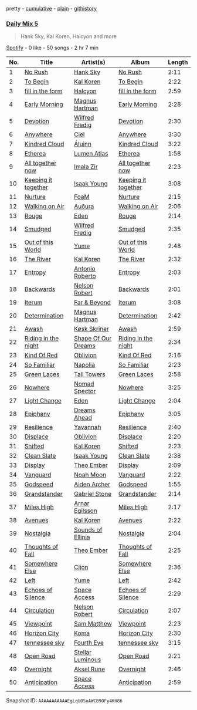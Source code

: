 pretty - [cumulative](/playlists/cumulative/37i9dQZF1E35783e1v1tLq.md) - [plain](/playlists/plain/37i9dQZF1E35783e1v1tLq) - [githistory](https://github.githistory.xyz/mdn522/spotify-playlist-archive/blob/main/playlists/plain/37i9dQZF1E35783e1v1tLq)

### [Daily Mix 5](https://open.spotify.com/playlist/37i9dQZF1E35783e1v1tLq)

> Hank Sky, Kal Koren, Halcyon and more

[Spotify](https://open.spotify.com/user/spotify) - 0 like - 50 songs - 2 hr 7 min

| No. | Title | Artist(s) | Album | Length |
|---|---|---|---|---|
| 1 | [No Rush](https://open.spotify.com/track/0VZSgXqYeUxMuIkPeAB7ve) | [Hank Sky](https://open.spotify.com/artist/2OY5PzPmKNjNFgy4QwOPdI) | [No Rush](https://open.spotify.com/album/0I7f1wQt8gEZnmxUhUNJ9W) | 2:11 |
| 2 | [To Begin](https://open.spotify.com/track/2ADbfyFk3bFcAKNZw2z5hO) | [Kal Koren](https://open.spotify.com/artist/48ZAcUtJjaZZ0OZstH5X4v) | [To Begin](https://open.spotify.com/album/4yJ5p5BsGWKehK683tmbd8) | 2:22 |
| 3 | [fill in the form](https://open.spotify.com/track/1vWhzRy3XP1lMT9FnjmRs9) | [Halcyon](https://open.spotify.com/artist/6uKnnABqlxCnC40GjvgkP1) | [fill in the form](https://open.spotify.com/album/0DZE9sedFETS0Nj4GZ19Y6) | 2:59 |
| 4 | [Early Morning](https://open.spotify.com/track/2FWsxzejovIykc5XSuBU76) | [Magnus Hartman](https://open.spotify.com/artist/0mAdUTIB13jBSnfdYp7xKl) | [Early Morning](https://open.spotify.com/album/33IACGqrKQKz2vGTmcuYAn) | 2:28 |
| 5 | [Devotion](https://open.spotify.com/track/4SdfvnH0muFlUQpBtwQ3WM) | [Wilfred Fredig](https://open.spotify.com/artist/4hTrnME7WOKqbnIfRiu01m) | [Devotion](https://open.spotify.com/album/5Iy31GrLevTAdBzULDvi3c) | 2:30 |
| 6 | [Anywhere](https://open.spotify.com/track/0Z6rJpDXDZoLKoVcE0ubdj) | [Ciel](https://open.spotify.com/artist/0i33HVwcdV58Ci5dI7cfjx) | [Anywhere](https://open.spotify.com/album/3qa4lXrx6gJyhtcvoXLSOC) | 3:30 |
| 7 | [Kindred Cloud](https://open.spotify.com/track/5OyPm6eLU5uINXjDGGpwAV) | [Áluinn](https://open.spotify.com/artist/50yugGZM2qgXcIO7gHBYvF) | [Kindred Cloud](https://open.spotify.com/album/3qP4suZZ6QmTxORczXe2e9) | 3:22 |
| 8 | [Etherea](https://open.spotify.com/track/0DGp9OO9aUgYtBrmpSTewL) | [Lumen Atlas](https://open.spotify.com/artist/0vDZe8eJxdzdC8EbJRjbKx) | [Etherea](https://open.spotify.com/album/3BkxwKuNs5yZ23c8KTNXqy) | 1:58 |
| 9 | [All together now](https://open.spotify.com/track/42CRjtZEn6lEMiXhMOtCau) | [Imala Zir](https://open.spotify.com/artist/5hOW2X7ZiiV85jFgK4mLlo) | [All together now](https://open.spotify.com/album/4F8uGiRGNYfgWaWphmskas) | 2:23 |
| 10 | [Keeping it together](https://open.spotify.com/track/7kM1ugB4jojCdoZWWDNrkt) | [Isaak Young](https://open.spotify.com/artist/7qmOAgRUFZhLfwtyCGPKdo) | [Keeping it together](https://open.spotify.com/album/4gAeEQvhq9kX2vQP5RhKwP) | 3:08 |
| 11 | [Nurture](https://open.spotify.com/track/0bp0C4xlsqk4CFERL4eWCc) | [FoaM](https://open.spotify.com/artist/1XEXjIZsZ178A5msOFALpu) | [Nurture](https://open.spotify.com/album/3askvVem1DpNcsaYWgSgnD) | 2:15 |
| 12 | [Walking on Air](https://open.spotify.com/track/2dD53mHfjyGg6o856Di1OK) | [Auðura](https://open.spotify.com/artist/0DE6DqplF6aes6HrDbH29i) | [Walking on Air](https://open.spotify.com/album/7c05mEBhWNCuChYLnBCqjz) | 2:06 |
| 13 | [Rouge](https://open.spotify.com/track/2GDkzLMtW2eAtuB8a2DK96) | [Eden](https://open.spotify.com/artist/2ZgkqMJtaEzlPnzjbCDCmD) | [Rouge](https://open.spotify.com/album/0T9TKsZ56Sk7XvBknqltc3) | 2:14 |
| 14 | [Smudged](https://open.spotify.com/track/0qONtGN9jp8POGuH1UmQQI) | [Wilfred Fredig](https://open.spotify.com/artist/4hTrnME7WOKqbnIfRiu01m) | [Smudged](https://open.spotify.com/album/5SWR10tFVt3B9LfR9ZEZ60) | 2:35 |
| 15 | [Out of this World](https://open.spotify.com/track/4PmX7b7S3EiMVpXKyxyAvs) | [Yume](https://open.spotify.com/artist/4BgMskNNvTm3R0amoQs2eD) | [Out of this World](https://open.spotify.com/album/46IN6kCCMP1ix8gIdmOSQF) | 2:48 |
| 16 | [The River](https://open.spotify.com/track/2GSifb3ONhopI2dW4JmT34) | [Kal Koren](https://open.spotify.com/artist/48ZAcUtJjaZZ0OZstH5X4v) | [The River](https://open.spotify.com/album/4JMxYZaVQQ6UWeG4nOoUtj) | 2:32 |
| 17 | [Entropy](https://open.spotify.com/track/7IQiA0AS6H75uULh09EoHp) | [Antonio Roberto](https://open.spotify.com/artist/1MPnkkIDlbT3ZoryQbOiyc) | [Entropy](https://open.spotify.com/album/0TUnPJbHP1krkbxOoTzFr9) | 2:03 |
| 18 | [Backwards](https://open.spotify.com/track/56K3O5ll53zW9G3xQfiPUK) | [Nelson Robert](https://open.spotify.com/artist/1nITSgFXHcsi7Im2tAANUp) | [Backwards](https://open.spotify.com/album/45JThTsoSUWB3jXMC2u6Me) | 2:01 |
| 19 | [Iterum](https://open.spotify.com/track/2xJLAq1nMrk8pyfDuIzXKO) | [Far & Beyond](https://open.spotify.com/artist/3ZfzatnOpZk7jV2TeN76if) | [Iterum](https://open.spotify.com/album/6h0v0dsWcWCJWxTv1LDcn9) | 3:08 |
| 20 | [Determination](https://open.spotify.com/track/0w6yRMdjXPiRYFzbkKi27h) | [Magnus Hartman](https://open.spotify.com/artist/0mAdUTIB13jBSnfdYp7xKl) | [Determination](https://open.spotify.com/album/55E8hkQ079zjb5ET1ZO7ba) | 2:42 |
| 21 | [Awash](https://open.spotify.com/track/0pmOD9EqymNZWEQBqi9H0Q) | [Køsk Skriner](https://open.spotify.com/artist/373GwyozV3SJ9WC59MtwZu) | [Awash](https://open.spotify.com/album/7LS1m9rdGcc0oyRUnDfnny) | 2:59 |
| 22 | [Riding in the night](https://open.spotify.com/track/4B85WXIqKdsvUgzW8VbuVb) | [Shape Of Our Dreams](https://open.spotify.com/artist/17QBpw01txiuRtneh0l1tc) | [Riding in the night](https://open.spotify.com/album/5f2zmKpWgzWd1RMfx1fzA9) | 2:34 |
| 23 | [Kind Of Red](https://open.spotify.com/track/6eqXxIQBr9VKzQzqKcKW6N) | [Oblivion](https://open.spotify.com/artist/5bay23a7lnykOEQWt7FVnQ) | [Kind Of Red](https://open.spotify.com/album/4XwchWMIjYUAPbddZPwyrW) | 2:16 |
| 24 | [So Familiar](https://open.spotify.com/track/6nUCRiGNLGTtpmGSjspeNE) | [Napolia](https://open.spotify.com/artist/7yyohycQq12ZbZJZOISJ83) | [So Familiar](https://open.spotify.com/album/3KwrHldSiUOenMESBpQJ9h) | 2:23 |
| 25 | [Green Laces](https://open.spotify.com/track/54MHF1pStHPq6vz4ymTuCE) | [Tall Towers](https://open.spotify.com/artist/2cJFgnxR5epddHrdwxNPvw) | [Green Laces](https://open.spotify.com/album/6nRfjHFfjXNEReSbYf7r8a) | 2:58 |
| 26 | [Nowhere](https://open.spotify.com/track/07niZTYNkvPcw61OX0YSR6) | [Nomad Spector](https://open.spotify.com/artist/5UEm6zWB2OYaYE1y168uEV) | [Nowhere](https://open.spotify.com/album/5o0llJnOIAB6zitBrxrcA6) | 3:25 |
| 27 | [Light Change](https://open.spotify.com/track/2gNFy5yCqo0zTd0g8YCtuI) | [Eden](https://open.spotify.com/artist/2ZgkqMJtaEzlPnzjbCDCmD) | [Light Change](https://open.spotify.com/album/1hpSWLQhCBt2Ksc1jlCZnH) | 2:04 |
| 28 | [Epiphany](https://open.spotify.com/track/2JCRMMJHw8miYdipCimJLh) | [Dreams Ahead](https://open.spotify.com/artist/6JHr6WrfMhJNTpJ1smiQXy) | [Epiphany](https://open.spotify.com/album/7siWjOTKEkXUyTQCycRSPj) | 3:05 |
| 29 | [Resilience](https://open.spotify.com/track/0Lo6UmmhrVKFaeDOoGdUlq) | [Yavannah](https://open.spotify.com/artist/2i9RUDCIF8Aqr3sq19hTZI) | [Resilience](https://open.spotify.com/album/4mPQoEnHYaYbiCnU2NpQYz) | 2:40 |
| 30 | [Displace](https://open.spotify.com/track/4PSh6Xs1SIXT6JEAz8QGYk) | [Oblivion](https://open.spotify.com/artist/5bay23a7lnykOEQWt7FVnQ) | [Displace](https://open.spotify.com/album/0T0ham97bER92N0nshZX97) | 2:20 |
| 31 | [Shifted](https://open.spotify.com/track/4KFmw3X64zQA7czCxoRxyP) | [Kal Koren](https://open.spotify.com/artist/48ZAcUtJjaZZ0OZstH5X4v) | [Shifted](https://open.spotify.com/album/1GTp2piaMxzEu2Pr36zYMh) | 2:23 |
| 32 | [Clean Slate](https://open.spotify.com/track/7CqVGMtoQBCWqrLiad6tqJ) | [Isaak Young](https://open.spotify.com/artist/7qmOAgRUFZhLfwtyCGPKdo) | [Clean Slate](https://open.spotify.com/album/7kSDFu4VWH9euEwHBmgV5P) | 2:38 |
| 33 | [Display](https://open.spotify.com/track/2zQQDwkqV1PdM7nBtMMpC7) | [Theo Ember](https://open.spotify.com/artist/5D2aedk5p3rkUVfU4c72uR) | [Display](https://open.spotify.com/album/3vhOnEjTegpjgr3Yx3N8tS) | 2:09 |
| 34 | [Vanguard](https://open.spotify.com/track/7HcF22m1hFU8lRBLXrJs8e) | [Noah Moon](https://open.spotify.com/artist/6kXZd2PVpbPLWi6P0QQeQ8) | [Vanguard](https://open.spotify.com/album/4FgoFKlCLecAsZIm7GhMLp) | 2:22 |
| 35 | [Godspeed](https://open.spotify.com/track/5MaBuM8Ltv3uRipXjHDm4z) | [Aiden Archer](https://open.spotify.com/artist/3VgNLAQtZ0NxQLpZJSGFmE) | [Godspeed](https://open.spotify.com/album/5Bk4kdH7RSmWAb6V9zR4pB) | 1:55 |
| 36 | [Grandstander](https://open.spotify.com/track/5mUXZO9wv4YdoiiIxu8JMl) | [Gabriel Stone](https://open.spotify.com/artist/2n5cofsnSYMHUF8C9TmIA1) | [Grandstander](https://open.spotify.com/album/7hu8b3VkCXUBNVXHinrFIb) | 2:14 |
| 37 | [Miles High](https://open.spotify.com/track/6WeXP2TlaP8cU2KHL8PkNt) | [Arnar Egilsson](https://open.spotify.com/artist/1zpMLqhMMTg2vzSf5BC5eI) | [Miles High](https://open.spotify.com/album/76d6UWB0u5cTa6Kk9zTkIU) | 2:17 |
| 38 | [Avenues](https://open.spotify.com/track/1qj3IeHlMTcfeskecNwYBC) | [Kal Koren](https://open.spotify.com/artist/48ZAcUtJjaZZ0OZstH5X4v) | [Avenues](https://open.spotify.com/album/3a1bEBIopXiTDWHbn9oiin) | 2:22 |
| 39 | [Nostalgia](https://open.spotify.com/track/3umWVESQAMH0rKgczQUsbU) | [Sounds of Ellinia](https://open.spotify.com/artist/0o4rbXNv8YoDHK2nSnlJxr) | [Nostalgia](https://open.spotify.com/album/66lyZsgpXQ7QjN5wzIPu0r) | 2:04 |
| 40 | [Thoughts of Fall](https://open.spotify.com/track/14xTHv8Vgp5f0k4jgJYLlQ) | [Theo Ember](https://open.spotify.com/artist/5D2aedk5p3rkUVfU4c72uR) | [Thoughts of Fall](https://open.spotify.com/album/5K5BKf3QtTTVwuCkkgaWAS) | 2:25 |
| 41 | [Somewhere Else](https://open.spotify.com/track/06203kJMQXWPBkvVVhWs9T) | [Cijon](https://open.spotify.com/artist/1q8BMvpVO3pN4Ade7BWFaj) | [Somewhere Else](https://open.spotify.com/album/19969kP7fBfBCfHPNBINJU) | 2:36 |
| 42 | [Left](https://open.spotify.com/track/08INGrgXm49N3b1cRnXBfF) | [Yume](https://open.spotify.com/artist/4BgMskNNvTm3R0amoQs2eD) | [Left](https://open.spotify.com/album/7Bv4wbKCuyabt6Ec5FZUVi) | 2:42 |
| 43 | [Echoes of Silence](https://open.spotify.com/track/2r6cNXUJ9xkiTqWd3ZxmyA) | [Space Access](https://open.spotify.com/artist/1s2VXzYMLAHNVLNohNAmQy) | [Echoes of Silence](https://open.spotify.com/album/0JR6ZYQp1YzsncwpgUOef9) | 2:29 |
| 44 | [Circulation](https://open.spotify.com/track/50Ziucmsey63pWlQq7JpM7) | [Nelson Robert](https://open.spotify.com/artist/1nITSgFXHcsi7Im2tAANUp) | [Circulation](https://open.spotify.com/album/20RBGtqcFGb2dCjiQQJU62) | 2:07 |
| 45 | [Viewpoint](https://open.spotify.com/track/1YZcCaUsiM3RR172l7n0Vn) | [Sam Matthew](https://open.spotify.com/artist/6PkYVSB01oeVQJwmfxTd6M) | [Viewpoint](https://open.spotify.com/album/5241pdOSGs2JiF5ibldSIo) | 2:23 |
| 46 | [Horizon City](https://open.spotify.com/track/2hDX1D1mQvbBGjIG423gpj) | [Koma](https://open.spotify.com/artist/74UZVMMnRA5yLeGJarnV49) | [Horizon City](https://open.spotify.com/album/2MYvuGqul2sAu5gwgt2LPQ) | 2:30 |
| 47 | [tennessee sky](https://open.spotify.com/track/3bdSnFzrGukqfq3Q8WZV6x) | [Fourth Eye](https://open.spotify.com/artist/6rRi2CL7CAJPlreLloPwxY) | [tennessee sky](https://open.spotify.com/album/0ZAtrr7Asi11wuFqhO8MG0) | 3:15 |
| 48 | [Open Road](https://open.spotify.com/track/07To1wtrrBWQEPZyCP5LL3) | [Stellar Luminous](https://open.spotify.com/artist/1dgWSlkCY69O3oTa1u6vKN) | [Open Road](https://open.spotify.com/album/73dP7XqqLWjwvYB1LSRiyY) | 2:21 |
| 49 | [Overnight](https://open.spotify.com/track/4fFWgiplAvOOfHJ5rrvW7x) | [Aksel Rune](https://open.spotify.com/artist/0aHXh9twlvt1B0nI5vpEzA) | [Overnight](https://open.spotify.com/album/1zpBq1Mlz7eUVPHAwxdlL2) | 2:46 |
| 50 | [Anticipation](https://open.spotify.com/track/2kquN2eOnCnY4oK8QiJvUd) | [Space Access](https://open.spotify.com/artist/1s2VXzYMLAHNVLNohNAmQy) | [Anticipation](https://open.spotify.com/album/3Ug6zLk4vJ4V99LXOG3Wk2) | 2:59 |

Snapshot ID: `AAAAAAAAAAAEgLqUOSuAWCB9OFy4KH86`
